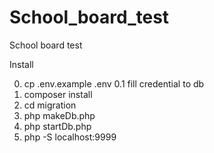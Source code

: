 # School_board_test
School board test

Install

0. cp .env.example .env 
    0.1 fill credential to db
1. composer install
2. cd migration
3. php makeDb.php
4. php startDb.php
5. php -S localhost:9999
